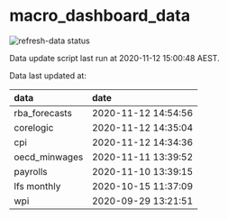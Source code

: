 
<!-- README.md is generated from README.Rmd. Please edit that file -->

# macro\_dashboard\_data

<!-- badges: start -->

![refresh-data
status](https://github.com/MattCowgill/macro_dashboard_data/workflows/refresh-data/badge.svg)

<!-- badges: end -->

Data update script last run at 2020-11-12 15:00:48 AEST.

Data last updated at:

| data           | date                |
| :------------- | :------------------ |
| rba\_forecasts | 2020-11-12 14:54:56 |
| corelogic      | 2020-11-12 14:35:04 |
| cpi            | 2020-11-12 14:34:36 |
| oecd\_minwages | 2020-11-11 13:39:52 |
| payrolls       | 2020-11-10 13:39:15 |
| lfs monthly    | 2020-10-15 11:37:09 |
| wpi            | 2020-09-29 13:21:51 |
